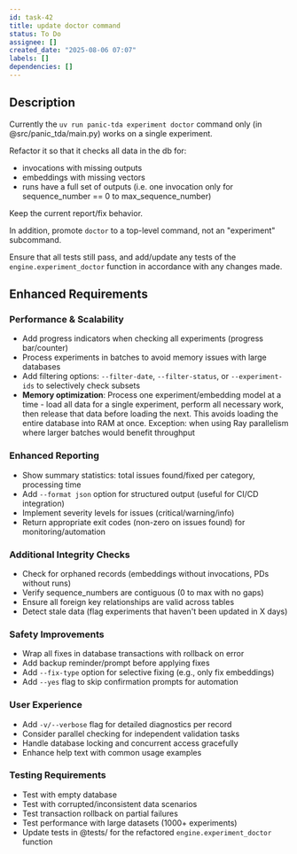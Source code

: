 ```yaml
---
id: task-42
title: update doctor command
status: To Do
assignee: []
created_date: "2025-08-06 07:07"
labels: []
dependencies: []
---
```


## Description

Currently the `uv run panic-tda experiment doctor` command only (in @src/panic_tda/main.py)
works on a single experiment.

Refactor it so that it checks all data in the db for:

- invocations with missing outputs
- embeddings with missing vectors
- runs have a full set of outputs (i.e. one invocation only for sequence_number
  == 0 to max_sequence_number)

Keep the current report/fix behavior.

In addition, promote `doctor` to a top-level command, not an "experiment"
subcommand.

Ensure that all tests still pass, and add/update any tests of the
`engine.experiment_doctor` function in accordance with any changes made.

## Enhanced Requirements

### Performance & Scalability
- Add progress indicators when checking all experiments (progress bar/counter)
- Process experiments in batches to avoid memory issues with large databases
- Add filtering options: `--filter-date`, `--filter-status`, or `--experiment-ids` to selectively check subsets
- **Memory optimization**: Process one experiment/embedding model at a time - load all data for a single experiment, perform all necessary work, then release that data before loading the next. This avoids loading the entire database into RAM at once. Exception: when using Ray parallelism where larger batches would benefit throughput

### Enhanced Reporting
- Show summary statistics: total issues found/fixed per category, processing time
- Add `--format json` option for structured output (useful for CI/CD integration)
- Implement severity levels for issues (critical/warning/info)
- Return appropriate exit codes (non-zero on issues found) for monitoring/automation

### Additional Integrity Checks
- Check for orphaned records (embeddings without invocations, PDs without runs)
- Verify sequence_numbers are contiguous (0 to max with no gaps)
- Ensure all foreign key relationships are valid across tables
- Detect stale data (flag experiments that haven't been updated in X days)

### Safety Improvements
- Wrap all fixes in database transactions with rollback on error
- Add backup reminder/prompt before applying fixes
- Add `--fix-type` option for selective fixing (e.g., only fix embeddings)
- Add `--yes` flag to skip confirmation prompts for automation

### User Experience
- Add `-v/--verbose` flag for detailed diagnostics per record
- Consider parallel checking for independent validation tasks
- Handle database locking and concurrent access gracefully
- Enhance help text with common usage examples

### Testing Requirements
- Test with empty database
- Test with corrupted/inconsistent data scenarios
- Test transaction rollback on partial failures
- Test performance with large datasets (1000+ experiments)
- Update tests in @tests/ for the refactored `engine.experiment_doctor` function
